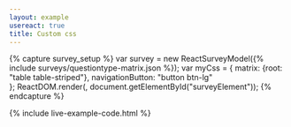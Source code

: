 ```yaml
---
layout: example
usereact: true
title: Custom css
---
```

{% capture survey_setup %}
var survey = new ReactSurveyModel({% include surveys/questiontype-matrix.json %});
var myCss = {
        matrix: {root: "table table-striped"},
        navigationButton: "button btn-lg"   
   };
ReactDOM.render(<ReactSurvey model={survey} css={myCss} />, document.getElementById("surveyElement"));
{% endcapture %}

{% include live-example-code.html %}